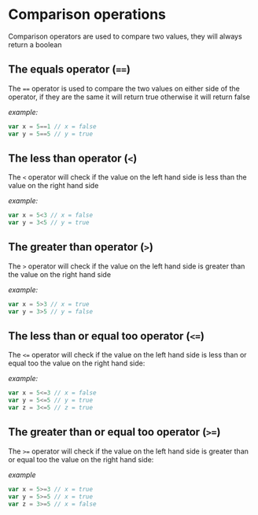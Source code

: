 # Comparison operations

Comparison operators are used to compare two values, they will always return a boolean

## The equals operator (`==`)
The `==` operator is used to compare the two values on either side of the operator, if they are the same it will return true otherwise it will return false

*example:*
```js
var x = 5==1 // x = false
var y = 5==5 // y = true
```

## The less than operator (`<`)
The `<` operator will check if the value on the left hand side is less than the value on the right hand side

*example:*
```js
var x = 5<3 // x = false
var y = 3<5 // y = true
```

## The greater than operator (`>`)
The `>` operator will check if the value on the left hand side is greater than the value on the right hand side 

*example:*
```js
var x = 5>3 // x = true
var y = 3>5 // y = false
```

## The less than or equal too operator (`<=`)
The `<=` operator will check if the value on the left hand side is less than or equal too the value on the right hand side:

*example:*
```js
var x = 5<=3 // x = false
var y = 5<=5 // y = true
var z = 3<=5 // z = true
```

## The greater than or equal too operator (`>=`)
The `>=` operator will check if the value on the left hand side is greater than or equal too the value on the right hand side:

*example*
```js
var x = 5>=3 // x = true
var y = 5>=5 // x = true
var z = 3>=5 // x = false
```

